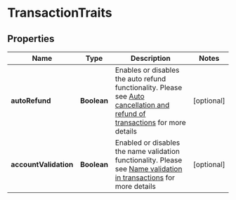 

# TransactionTraits

## Properties

Name | Type | Description | Notes
------------ | ------------- | ------------- | -------------
**autoRefund** | **Boolean** | Enables or disables the auto refund functionality. Please see [Auto cancellation and refund of transactions](https://docs.transferzero.com/docs/additional-features/#auto-cancellation-and-refund-of-transactions) for more details |  [optional]
**accountValidation** | **Boolean** | Enabled or disables the name validation functionality. Please see [Name validation in transactions](https://docs.transferzero.com/docs/additional-features/#name-validation-in-transactions) for more details |  [optional]



